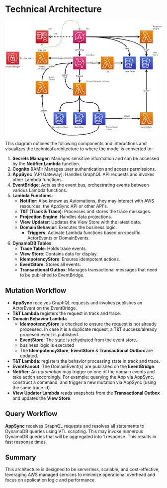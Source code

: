 # Technical Architecture

![image](../images/deployment.png)

This diagram outlines the following components and interactions and visualizes the technical architecture to where the
model is converted to:

1. **Secrets Manager**: Manages sensitive information and can be accessed by the **Notifier Lambda** function.
2. **Cognito** (IAM): Manages user authentication and access permissions.
3. **AppSync** (API Gateway): Handles GraphQL API requests and invokes other Lambda functions.
4. **EventBridge**: Acts as the event bus, orchestrating events between various Lambda functions.
5. **Lambda Functions**:
    - **Notifier**: Also known as Automations, they may interact with AWS resources, the AppSync API or other API's.
    - **T&T (Track & Trace)**: Processes and stores the trace messages.
    - **Projection Engine**: Handles data projections.
    - **View Updater**: Updates the View Store with the latest data.
    - **Domain Behavior**: Executes the business logic.
        - **Triggers**: Activate Lambda functions based on specific ActorEvents or DomainEvents.
6. **DynamoDB Tables**:
    - **Trace Table**: Holds trace events.
    - **View Store**: Contains data for display.
    - **IdempotencyStore**: Ensures idempotent actions.
    - **EventStore**: Stores all events.
    - **Transactional Outbox**: Manages transactional messages that need to be published to EventBridge.

## Mutation Workflow

- **AppSync** receives GraphQL requests and invokes publishes an ActorEvent on the EventBridge.
- **T&T Lambda** registers the request in track and trace.
- **Domain Behavior Lambda**
    - **IdempotencyStore** is checked to ensure the request is not already processed. In case it is a duplicate request,
      a T&T success/already procesed event is published.
    - **EventStore**: The state is rehydrated from the event store.
    - business logic is executed
    - The **IdempotencyStore**, **EventStore** & **Transactional Outbox** are updated.
- **T&T Lambda**: registers the behavior processing state in track and trace.
- **EventFanout**: The DomainEvent(s) are published on the **EventBridge**.
- **Notifier**: An *automation* may trigger on one of the domain events and take action accordingly. For example: querying the
  App via AppSync, construct a command, and trigger a new mutation via AppSync (using the same trace id).
- **View Updater Lambda** reads snapshots from the **Transactional Outbox** and updates the **View Store**.

## Query Workflow

**AppSync** receives GraphQL requests and resolves all statements to DynamoDB queries using VTL scripting. This may
invoke numerous DynamoDB queries that will be aggregated into 1 response. This results in fast response times.

## Summary

This architecture is designed to be serverless, scalable, and cost-effective, leveraging AWS managed services to
minimize operational overhead and focus on application logic and performance.